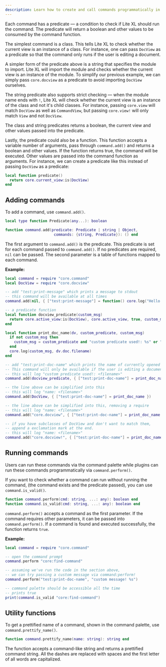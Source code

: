 ```yaml
---
description: Learn how to create and call commands programmatically in Lite XL.
---
```


Each command has a predicate — a condition to check if Lite XL should run the command.
The predicate will return a boolean and other values to be consumed by the command function.

The simplest command is a class.
This tells Lite XL to check whether the current view is an instance of a class.
For instance, one can pass `DocView` as a predicate so that the command only runs if the user
is editing a document.

A simpler form of the predicate above is a string that specifies the module to import.
Lite XL will import the module and checks whether the current view is an instance of the module.
To simplify our previous example, we can simply pass `core.docview` as a predicate to avoid
importing `DocView` ourselves.

The string predicate also supports strict checking — when the module name ends with `!`,
Lite XL will check whether the current view is an instance of the class and not it's child classes.
For instance, passing `core.view` will match `DocView` as well as `CommandView`, but passing `core.view!`
will only match `View` and not `DocView`.

The class and string predicates returns a boolean, the current view and other values passed into the predicate.

Lastly, the predicate could also be a function.
This function accepts a variable number of arguments, pass through `command.add()` and returns a boolean
and other values.
If the function returns true, the command will be executed.
Other values are passed into the command function as arguments.
For instance, we can create a predicate like this instead of passing `DocView` as a predicate:

```lua
local function predicate()
  return core.current_view:is(DocView)
end
```

## Adding commands

To add a command, use `command.add()`.

```lua
local type function Predicate(any...): boolean

function command.add(predicate: Predicate | string | Object,
                      commands: {string, Predicate}): () end
```

The first argument to `command.add()` is the predicate.
This predicate is set for each command passed to `command.add()`.
If no predicates are required, `nil` can be passed.
The second parameter is a table of functions mapped to each command.

**Example:**

```lua
local command = require "core.command"
local DocView = require "core.docview"

-- add "test:print-message" which prints a message to stdout
-- this command will be available at all times
command.add(nil, { ["test:print-message"] = function() core.log("Hello world!") end })

-- a predicate function
local function docview_predicate(custom_msg)
  return core.active_view:is(DocView), core.active_view, true, custom_msg
end

local function print_doc_name(dv, custom_predicate, custom_msg)
  if not custom_msg then
    custom_msg = custom_predicate and "custom predicate used!: %s" or "name: %s"
  end
  core.log(custom_msg, dv.doc.filename)
end

-- add "test:print-doc-name" which prints the name of currently opened file
-- This command will only be available if the user is editing a document.
-- this will log "custom predicate used!: <filename>"
command.add(docview_predicate, { ["test:print-doc-name"] = print_doc_name })

-- the line above can be simplified into this
-- this will log "name: <filename>"
command.add(DocView, { ["test:print-doc-name"] = print_doc_name })

-- the line above can be simplified into this, removing a require
-- this will log "name: <filename>"
command.add("core.docview", { ["test:print-doc-name"] = print_doc_name })

-- if you have subclasses of DocView and don't want to match them,
-- append a exclamation mark at the end.
-- this will log "name: <filename>"
command.add("core.docview!", { ["test:print-doc-name"] = print_doc_name })
```

## Running commands

Users can run these commands via the command palette while plugins can run these commands programmatically
via `command.perform()`.

If you want to check whether a command can run without running the command,
(the command exists and the predicate passed), you can use `command.is_valid()`.

```lua
function command.perform(cmd: string, ...: any): boolean end
function command.is_valid(cmd: string, ...: any): boolean end
```

`command.perform()` accepts a command as the first parameter.
If the command requires other parameters, it can be passed into `command.perform()`.
If a command is found and executed successfully, the function returns `true`.

**Example:**

```lua
local command = require "core.command"

-- open the command prompt
command.perform "core:find-command"

-- assuming we've run the code in the section above,
-- we can try passing a custom message via command:perform!
command.perform("test:print-doc-name", "custom message! %s")

-- command palette should be accessible all the time
-- prints true
print(command.is_valid "core:find-command")
```

## Utility functions

To get a prettified name of a command, shown in the command palette, use `command.prettify_name()`.

```lua
function command.prettify_name(name: string): string end
```

The function accepts a command-like string and returns a prettified command string.
All the dashes are replaced with spaces and the first letter of all words are capitalized.
